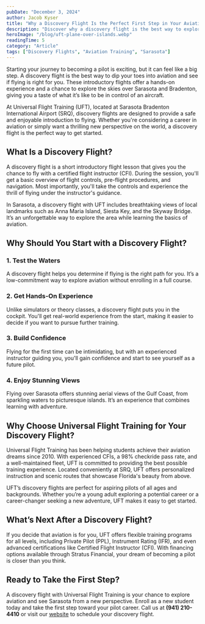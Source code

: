 ```yaml
---
pubDate: "December 3, 2024"
author: Jacob Kyser 
title: "Why a Discovery Flight Is the Perfect First Step in Your Aviation Journey"
description: "Discover why a discovery flight is the best way to explore the skies, whether for fun or to pursue a professional aviation career. Learn how Universal Flight Training makes your first flight unforgettable."
heroImage: "/blog/uft-plane-over-islands.webp"
readingTime: 5
category: "Article" 
tags: ["Discovery Flights", "Aviation Training", "Sarasota"] 
---
```


Starting your journey to becoming a pilot is exciting, but it can feel like a big step. A discovery flight is the best way to dip your toes into aviation and see if flying is right for you. These introductory flights offer a hands-on experience and a chance to explore the skies over Sarasota and Bradenton, giving you a taste of what it’s like to be in control of an aircraft.

At Universal Flight Training (UFT), located at Sarasota Bradenton International Airport (SRQ), discovery flights are designed to provide a safe and enjoyable introduction to flying. Whether you're considering a career in aviation or simply want a thrilling new perspective on the world, a discovery flight is the perfect way to get started.

## What Is a Discovery Flight?

A discovery flight is a short introductory flight lesson that gives you the chance to fly with a certified flight instructor (CFI). During the session, you'll get a basic overview of flight controls, pre-flight procedures, and navigation. Most importantly, you'll take the controls and experience the thrill of flying under the instructor's guidance.

In Sarasota, a discovery flight with UFT includes breathtaking views of local landmarks such as Anna Maria Island, Siesta Key, and the Skyway Bridge. It’s an unforgettable way to explore the area while learning the basics of aviation.

## Why Should You Start with a Discovery Flight?

### 1. **Test the Waters**  
A discovery flight helps you determine if flying is the right path for you. It’s a low-commitment way to explore aviation without enrolling in a full course.  

### 2. **Get Hands-On Experience**  
Unlike simulators or theory classes, a discovery flight puts you in the cockpit. You'll get real-world experience from the start, making it easier to decide if you want to pursue further training.  

### 3. **Build Confidence**  
Flying for the first time can be intimidating, but with an experienced instructor guiding you, you'll gain confidence and start to see yourself as a future pilot.  

### 4. **Enjoy Stunning Views**  
Flying over Sarasota offers stunning aerial views of the Gulf Coast, from sparkling waters to picturesque islands. It’s an experience that combines learning with adventure.  

## Why Choose Universal Flight Training for Your Discovery Flight?

Universal Flight Training has been helping students achieve their aviation dreams since 2010. With experienced CFIs, a 98% checkride pass rate, and a well-maintained fleet, UFT is committed to providing the best possible training experience. Located conveniently at SRQ, UFT offers personalized instruction and scenic routes that showcase Florida's beauty from above.

UFT’s discovery flights are perfect for aspiring pilots of all ages and backgrounds. Whether you’re a young adult exploring a potential career or a career-changer seeking a new adventure, UFT makes it easy to get started.

## What’s Next After a Discovery Flight?

If you decide that aviation is for you, UFT offers flexible training programs for all levels, including Private Pilot (PPL), Instrument Rating (IFR), and even advanced certifications like Certified Flight Instructor (CFI). With financing options available through Stratus Financial, your dream of becoming a pilot is closer than you think.

## Ready to Take the First Step?

A discovery flight with Universal Flight Training is your chance to explore aviation and see Sarasota from a new perspective. Enroll as a new student today and take the first step toward your pilot career. Call us at **(941) 210-4410** or visit our [website](https://flyuft.com/discovery-flight/) to schedule your discovery flight.
